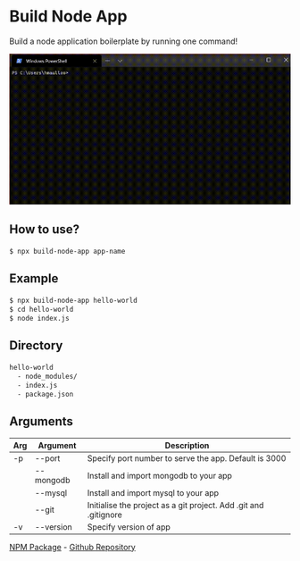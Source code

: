 # Build Node App

Build a node application boilerplate by running one command!

<!-- ![Live example of build-node-app running](gifs/tutorial.gif) -->
![Live example of build-node-app running](https://github.com/hackersdotmu/build-node-app/blob/master/gifs/tutorial.gif)

## How to use?
```
$ npx build-node-app app-name
```

## Example
```
$ npx build-node-app hello-world
$ cd hello-world
$ node index.js
```

## Directory
```
hello-world
  - node_modules/
  - index.js
  - package.json
```

## Arguments
| Arg | Argument | Description |
| ----------- | ----------- | ----------- |
| -p | --port | Specify port number to serve the app. Default is 3000 |
|  | --mongodb | Install and import mongodb to your app |
|  | --mysql | Install and import mysql to your app |
|  | --git | Initialise the project as a git project. Add .git and .gitignore |
| -v | --version | Specify version of app |


[NPM Package](https://www.npmjs.com/package/build-node-app) - [Github Repository](https://github.com/hackersdotmu/build-node-app/)